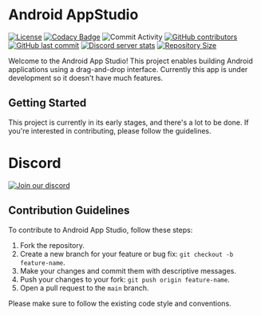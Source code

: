 # Android AppStudio

[![License](https://img.shields.io/github/license/TS-Code-Editor/AndroidAppStudio)](https://github.com/TS-Code-Editor/AndroidAppStudio/blob/main/LICENSE)
[![Codacy Badge](https://app.codacy.com/project/badge/Grade/94a4082a551c496cae031bcdb6f2040d)](https://codacy.com/gh/TS-Code-Editor/AndroidAppStudio/dashboard)
![Commit Activity](https://img.shields.io/github/commit-activity/m/TS-Code-Editor/AndroidAppStudio)
[![GitHub contributors](https://img.shields.io/github/contributors/TS-Code-Editor/AndroidAppStudio)](https://github.com/TS-Code-Editor/AndroidAppStudio/graphs/contributors)
[![GitHub last commit](https://img.shields.io/github/last-commit/TS-Code-Editor/AndroidAppStudio)](https://github.com/TS-Code-Editor/AndroidAppStudio/commits/)
[![Discord server stats](https://img.shields.io/discord/1069271293150625853)](http://discord.gg/RM5qaZs4kd)
[![Repository Size](https://img.shields.io/github/repo-size/TS-Code-Editor/AndroidAppStudio)](https://github.com/TS-Code-Editor/AndroidAppStudio)

Welcome to the Android App Studio! This project enables building Android applications using a drag-and-drop interface.
Currently this app is under development so it doesn't have much features.

## Getting Started

This project is currently in its early stages, and there's a lot to be done. If you're interested in contributing, please follow the guidelines.

# Discord
[![Join our discord](https://invidget.switchblade.xyz/RM5qaZs4kd)](https://discord.gg/RM5qaZs4kd)

## Contribution Guidelines

To contribute to Android App Studio, follow these steps:

1. Fork the repository.
2. Create a new branch for your feature or bug fix: `git checkout -b feature-name`.
3. Make your changes and commit them with descriptive messages.
4. Push your changes to your fork: `git push origin feature-name`.
5. Open a pull request to the `main` branch.

Please make sure to follow the existing code style and conventions.
